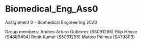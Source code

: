 # Biomedical_Eng_Ass0
Assignment 0 - Biomedical Engineering 2020

 Group members:
     Andres Arturo Gutierrez (S5091296)
     Filip Hesse (S4889494)
     Rohit Kumar (S5091296)
     Matteo Palmas (S479803)